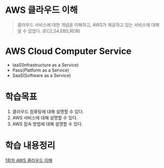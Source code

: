 # AWS 클라우드 이해

> 클라우드 서비스에 대한 개념을 이해하고, AWS가 제공하고 있는 서비스에 대해 알 수 있었다. (EC2,S4,EBS,RDB)

# AWS Cloud Computer Service

- IaaS(Infrastructure as a Service)
- Pass(Platform as a Service)
- SaaS(Software as a Service)

# 학습목표

1. 클라우드 컴퓨팅에 대해 설명할 수 있다.
2. AWS 서비스에 대해 설명할 수 있다.
3. AWS 접속 방법에 대해 설명할 수 있다.

# 학습 내용정리

[1회차 AWS 클라우드 이해](https://velog.io/@topgeun7913/1%ED%9A%8C%EC%B0%A8-AWS-%ED%81%B4%EB%9D%BC%EC%9A%B0%EB%93%9C-%EC%9D%B4%ED%95%B4)
